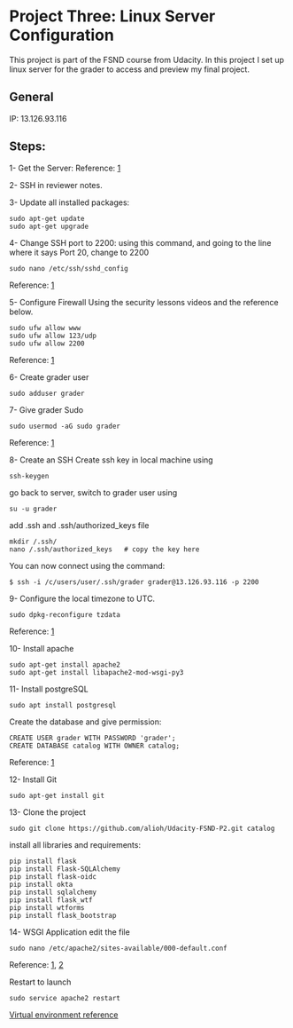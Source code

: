 # Project Three: Linux Server Configuration
This project is part of the FSND course from Udacity. In this project I set up linux server for the grader to access and preview my final project.

## General
IP: 13.126.93.116

## Steps:

1- Get the Server:
Reference: [1](https://medium.com/@mariasurmenok/creating-a-server-with-amazon-lightsail-11c377cf814c)

2- SSH in reviewer notes.

3- Update all installed packages:

```
sudo apt-get update
sudo apt-get upgrade
```


4- Change SSH port to 2200:
using this command, and going to the line where it says Port 20, change to 2200

```
sudo nano /etc/ssh/sshd_config
```

Reference: [1](https://serversforhackers.com/c/configuring-sshd-on-the-server)

5- Configure Firewall
Using the security lessons videos and the reference below.

```
sudo ufw allow www
sudo ufw allow 123/udp
sudo ufw allow 2200
```

Reference: [1](https://www.digitalocean.com/community/tutorials/ufw-essentials-common-firewall-rules-and-commands)

6- Create grader user
```
sudo adduser grader
```

7- Give grader Sudo
```
sudo usermod -aG sudo grader
```
Reference: [1](https://www.digitalocean.com/community/tutorials/how-to-create-a-sudo-user-on-ubuntu-quickstart)

8- Create an SSH
Create ssh key in local machine using 
```
ssh-keygen
```
go back to server, switch to grader user using
```
su -u grader
```
add .ssh and .ssh/authorized_keys file
```
mkdir /.ssh/
nano /.ssh/authorized_keys   # copy the key here
```
You can now connect using the command:
```
$ ssh -i /c/users/user/.ssh/grader grader@13.126.93.116 -p 2200
```

9- Configure the local timezone to UTC.
```
sudo dpkg-reconfigure tzdata
```

Reference: [1](https://askubuntu.com/questions/323131/setting-timezone-from-terminal)

10- Install apache
```
sudo apt-get install apache2
sudo apt-get install libapache2-mod-wsgi-py3
```


11- Install postgreSQL
```
sudo apt install postgresql
```
Create the database and give permission:
```
CREATE USER grader WITH PASSWORD 'grader';
CREATE DATABASE catalog WITH OWNER catalog;
```
Reference: [1](https://stackoverflow.com/a/34448413/2022948)


12- Install Git
```
sudo apt-get install git
```

13- Clone the project
```
sudo git clone https://github.com/alioh/Udacity-FSND-P2.git catalog
```

install all libraries and requirements:
```
pip install flask
pip install Flask-SQLAlchemy
pip install flask-oidc
pip install okta
pip install sqlalchemy
pip install flask_wtf
pip install wtforms
pip install flask_bootstrap
```

14- WSGI Application
edit the file
```
sudo nano /etc/apache2/sites-available/000-default.conf
```
Reference: [1](http://flask.pocoo.org/docs/0.12/deploying/mod_wsgi/), [2](https://www.digitalocean.com/community/tutorials/how-to-set-up-apache-virtual-hosts-on-ubuntu-14-04-lts)

Restart to launch
```
sudo service apache2 restart
```

[Virtual environment reference](https://vishnut.me/blog/ec2-flask-apache-setup.html)